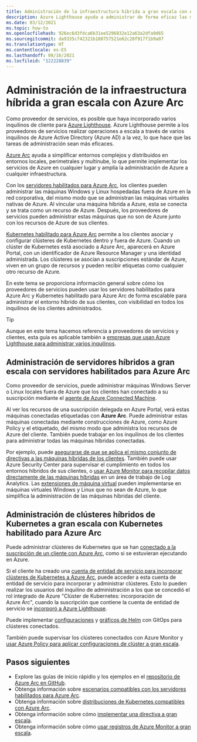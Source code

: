 ```yaml
---
title: Administración de la infraestructura híbrida a gran escala con Azure Arc
description: Azure Lighthouse ayuda a administrar de forma eficaz las máquinas de sus clientes y los clústeres de Kubernetes fuera de Azure.
ms.date: 03/12/2021
ms.topic: how-to
ms.openlocfilehash: 926ec6d3fdca6b31ee5296832e12a63a2dfa9d65
ms.sourcegitcommit: da9335cf42321b180757521e62c28f917f1b9a07
ms.translationtype: HT
ms.contentlocale: es-ES
ms.lasthandoff: 08/16/2021
ms.locfileid: "122228839"
---
```

# <a name="manage-hybrid-infrastructure-at-scale-with-azure-arc"></a>Administración de la infraestructura híbrida a gran escala con Azure Arc

Como proveedor de servicios, es posible que haya incorporado varios inquilinos de cliente para [Azure Lighthouse](../overview.md). Azure Lighthouse permite a los proveedores de servicios realizar operaciones a escala a través de varios inquilinos de Azure Active Directory (Azure AD) a la vez, lo que hace que las tareas de administración sean más eficaces.

[Azure Arc](../../azure-arc/overview.md) ayuda a simplificar entornos complejos y distribuidos en entornos locales, perimetrales y multinube, lo que permite implementar los servicios de Azure en cualquier lugar y amplía la administración de Azure a cualquier infraestructura.

Con los [servidores habilitados para Azure Arc](../../azure-arc/servers/overview.md), los clientes pueden administrar las máquinas Windows y Linux hospedadas fuera de Azure en la red corporativa, del mismo modo que se administran las máquinas virtuales nativas de Azure. Al vincular una máquina híbrida a Azure, esta se conecta y se trata como un recurso de Azure. Después, los proveedores de servicios pueden administrar estas máquinas que no son de Azure junto con los recursos de Azure de sus clientes.

[Kubernetes habilitado para Azure Arc](../../azure-arc/kubernetes/overview.md) permite a los clientes asociar y configurar clústeres de Kubernetes dentro y fuera de Azure. Cuando un clúster de Kubernetes está asociado a Azure Arc, aparecerá en Azure Portal, con un identificador de Azure Resource Manager y una identidad administrada. Los clústeres se asocian a suscripciones estándar de Azure, viven en un grupo de recursos y pueden recibir etiquetas como cualquier otro recurso de Azure.

En este tema se proporciona información general sobre cómo los proveedores de servicios pueden usar los servidores habilitados para Azure Arc y Kubernetes habilitado para Azure Arc de forma escalable para administrar el entorno híbrido de sus clientes, con visibilidad en todos los inquilinos de los clientes administrados.

> [!TIP]
> Aunque en este tema hacemos referencia a proveedores de servicios y clientes, esta guía es aplicable también a [empresas que usan Azure Lighthouse para administrar varios inquilinos](../concepts/enterprise.md).

## <a name="manage-hybrid-servers-at-scale-with-azure-arc-enabled-servers"></a>Administración de servidores híbridos a gran escala con servidores habilitados para Azure Arc

Como proveedor de servicios, puede administrar máquinas Windows Server o Linux locales fuera de Azure que los clientes han conectado a su suscripción mediante el [agente de Azure Connected Machine](../../azure-arc/servers/agent-overview.md).

Al ver los recursos de una suscripción delegada en Azure Portal, verá estas máquinas conectadas etiquetadas con **Azure Arc**. Puede administrar estas máquinas conectadas mediante construcciones de Azure, como Azure Policy y el etiquetado, del mismo modo que administra los recursos de Azure del cliente. También puede trabajar en los inquilinos de los clientes para administrar todas las máquinas híbridas conectadas.

Por ejemplo, puede [asegurarse de que se aplica el mismo conjunto de directivas a las máquinas híbridas de los clientes](../../azure-arc/servers/learn/tutorial-assign-policy-portal.md). También puede usar Azure Security Center para supervisar el cumplimiento en todos los entornos híbridos de sus clientes, o [usar Azure Monitor para recopilar datos directamente de las máquinas híbridas](../../azure-arc/servers/learn/tutorial-enable-vm-insights.md) en un área de trabajo de Log Analytics. Las [extensiones de máquina virtual](../../azure-arc/servers/manage-vm-extensions.md) pueden implementarse en máquinas virtuales Windows y Linux que no sean de Azure, lo que simplifica la administración de las máquinas híbridas del cliente.

## <a name="manage-hybrid-kubernetes-clusters-at-scale-with-azure-arc-enabled-kubernetes"></a>Administración de clústeres híbridos de Kubernetes a gran escala con Kubernetes habilitado para Azure Arc

Puede administrar clústeres de Kubernetes que se han [conectado a la suscripción de un cliente con Azure Arc](../../azure-arc/kubernetes/quickstart-connect-cluster.md), como si se estuvieran ejecutando en Azure.

Si el cliente ha creado una [cuenta de entidad de servicio para incorporar clústeres de Kubernetes a Azure Arc](../../azure-arc/kubernetes/create-onboarding-service-principal.md), puede acceder a esta cuenta de entidad de servicio para incorporar y administrar clústeres. Esto lo pueden realizar los usuarios del inquilino de administración a los que se concedió el rol integrado de Azure "Clúster de Kubernetes: incorporación de Azure Arc", cuando la suscripción que contiene la cuenta de entidad de servicio se [incorporó a Azure Lighthouse](onboard-customer.md).

Puede implementar [configuraciones](../../azure-arc/kubernetes/tutorial-use-gitops-connected-cluster.md) y [gráficos de Helm](../../azure-arc/kubernetes/use-gitops-with-helm.md) con GitOps para clústeres conectados.

También puede supervisar los clústeres conectados con Azure Monitor y [usar Azure Policy para aplicar configuraciones de clúster a gran escala](../../azure-arc/kubernetes/use-azure-policy.md).

## <a name="next-steps"></a>Pasos siguientes

- Explore las guías de inicio rápidio y los ejemplos en el [repositorio de Azure Arc en GitHub](https://github.com/microsoft/azure_arc).
- Obtenga información sobre [escenarios compatibles con los servidores habilitados para Azure Arc](../../azure-arc/servers/overview.md#supported-cloud-operations).
- Obtenga información sobre [distribuciones de Kubernetes compatibles con Azure Arc](../../azure-arc/kubernetes/overview.md#supported-kubernetes-distributions).
- Obtenga información sobre cómo [implementar una directiva a gran escala](policy-at-scale.md).
- Obtenga información sobre cómo [usar registros de Azure Monitor a gran escala](monitor-at-scale.md).